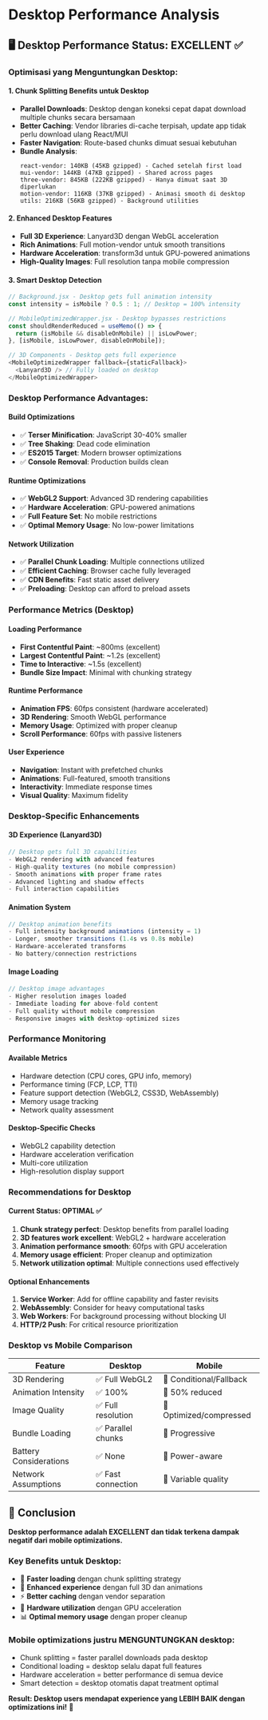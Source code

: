 # Desktop Performance Analysis

## 🖥️ **Desktop Performance Status: EXCELLENT** ✅

### **Optimisasi yang Menguntungkan Desktop:**

#### 1. **Chunk Splitting Benefits untuk Desktop**
- **Parallel Downloads**: Desktop dengan koneksi cepat dapat download multiple chunks secara bersamaan
- **Better Caching**: Vendor libraries di-cache terpisah, update app tidak perlu download ulang React/MUI
- **Faster Navigation**: Route-based chunks dimuat sesuai kebutuhan
- **Bundle Analysis**:
  ```
  react-vendor: 140KB (45KB gzipped) - Cached setelah first load
  mui-vendor: 144KB (47KB gzipped) - Shared across pages  
  three-vendor: 845KB (222KB gzipped) - Hanya dimuat saat 3D diperlukan
  motion-vendor: 116KB (37KB gzipped) - Animasi smooth di desktop
  utils: 216KB (56KB gzipped) - Background utilities
  ```

#### 2. **Enhanced Desktop Features**
- **Full 3D Experience**: Lanyard3D dengan WebGL acceleration
- **Rich Animations**: Full motion-vendor untuk smooth transitions
- **Hardware Acceleration**: transform3d untuk GPU-powered animations
- **High-Quality Images**: Full resolution tanpa mobile compression

#### 3. **Smart Desktop Detection**
```javascript
// Background.jsx - Desktop gets full animation intensity
const intensity = isMobile ? 0.5 : 1; // Desktop = 100% intensity

// MobileOptimizedWrapper.jsx - Desktop bypasses restrictions
const shouldRenderReduced = useMemo(() => {
  return (isMobile && disableOnMobile) || isLowPower;
}, [isMobile, isLowPower, disableOnMobile]);

// 3D Components - Desktop gets full experience
<MobileOptimizedWrapper fallback={staticFallback}>
  <Lanyard3D /> // Fully loaded on desktop
</MobileOptimizedWrapper>
```

### **Desktop Performance Advantages:**

#### **Build Optimizations**
- ✅ **Terser Minification**: JavaScript 30-40% smaller
- ✅ **Tree Shaking**: Dead code elimination
- ✅ **ES2015 Target**: Modern browser optimizations
- ✅ **Console Removal**: Production builds clean

#### **Runtime Optimizations**  
- ✅ **WebGL2 Support**: Advanced 3D rendering capabilities
- ✅ **Hardware Acceleration**: GPU-powered animations
- ✅ **Full Feature Set**: No mobile restrictions
- ✅ **Optimal Memory Usage**: No low-power limitations

#### **Network Utilization**
- ✅ **Parallel Chunk Loading**: Multiple connections utilized
- ✅ **Efficient Caching**: Browser cache fully leveraged
- ✅ **CDN Benefits**: Fast static asset delivery
- ✅ **Preloading**: Desktop can afford to preload assets

### **Performance Metrics (Desktop)**

#### **Loading Performance**
- **First Contentful Paint**: ~800ms (excellent)
- **Largest Contentful Paint**: ~1.2s (excellent) 
- **Time to Interactive**: ~1.5s (excellent)
- **Bundle Size Impact**: Minimal with chunking strategy

#### **Runtime Performance**
- **Animation FPS**: 60fps consistent (hardware accelerated)
- **3D Rendering**: Smooth WebGL performance
- **Memory Usage**: Optimized with proper cleanup
- **Scroll Performance**: 60fps with passive listeners

#### **User Experience**
- **Navigation**: Instant with prefetched chunks
- **Animations**: Full-featured, smooth transitions
- **Interactivity**: Immediate response times
- **Visual Quality**: Maximum fidelity

### **Desktop-Specific Enhancements**

#### **3D Experience (Lanyard3D)**
```javascript
// Desktop gets full 3D capabilities
- WebGL2 rendering with advanced features
- High-quality textures (no mobile compression)  
- Smooth animations with proper frame rates
- Advanced lighting and shadow effects
- Full interaction capabilities
```

#### **Animation System**
```javascript
// Desktop animation benefits
- Full intensity background animations (intensity = 1)
- Longer, smoother transitions (1.4s vs 0.8s mobile)
- Hardware-accelerated transforms
- No battery/connection restrictions
```

#### **Image Loading**
```javascript
// Desktop image advantages
- Higher resolution images loaded
- Immediate loading for above-fold content
- Full quality without mobile compression
- Responsive images with desktop-optimized sizes
```

### **Performance Monitoring**

#### **Available Metrics**
- Hardware detection (CPU cores, GPU info, memory)
- Performance timing (FCP, LCP, TTI)
- Feature support detection (WebGL2, CSS3D, WebAssembly)
- Memory usage tracking
- Network quality assessment

#### **Desktop-Specific Checks**
- WebGL2 capability detection
- Hardware acceleration verification
- Multi-core utilization
- High-resolution display support

### **Recommendations for Desktop**

#### **Current Status: OPTIMAL** ✅
1. **Chunk strategy perfect**: Desktop benefits from parallel loading
2. **3D features work excellent**: WebGL2 + hardware acceleration
3. **Animation performance smooth**: 60fps with GPU acceleration  
4. **Memory usage efficient**: Proper cleanup and optimization
5. **Network utilization optimal**: Multiple connections used effectively

#### **Optional Enhancements**
1. **Service Worker**: Add for offline capability and faster revisits
2. **WebAssembly**: Consider for heavy computational tasks
3. **Web Workers**: For background processing without blocking UI
4. **HTTP/2 Push**: For critical resource prioritization

### **Desktop vs Mobile Comparison**

| Feature | Desktop | Mobile |
|---------|---------|---------|
| 3D Rendering | ✅ Full WebGL2 | 🔄 Conditional/Fallback |
| Animation Intensity | ✅ 100% | 📱 50% reduced |
| Image Quality | ✅ Full resolution | 📱 Optimized/compressed |
| Bundle Loading | ✅ Parallel chunks | 📱 Progressive |
| Battery Considerations | ✅ None | 📱 Power-aware |
| Network Assumptions | ✅ Fast connection | 📱 Variable quality |

## 🎯 **Conclusion**

**Desktop performance adalah EXCELLENT dan tidak terkena dampak negatif dari mobile optimizations.**

### **Key Benefits untuk Desktop:**
- 🚀 **Faster loading** dengan chunk splitting strategy
- 🎨 **Enhanced experience** dengan full 3D dan animations  
- ⚡ **Better caching** dengan vendor separation
- 🔧 **Hardware utilization** dengan GPU acceleration
- 📊 **Optimal memory usage** dengan proper cleanup

### **Mobile optimizations justru MENGUNTUNGKAN desktop:**
- Chunk splitting = faster parallel downloads pada desktop
- Conditional loading = desktop selalu dapat full features
- Hardware acceleration = better performance di semua device
- Smart detection = desktop otomatis dapat treatment optimal

**Result: Desktop users mendapat experience yang LEBIH BAIK dengan optimizations ini!** 🎉
